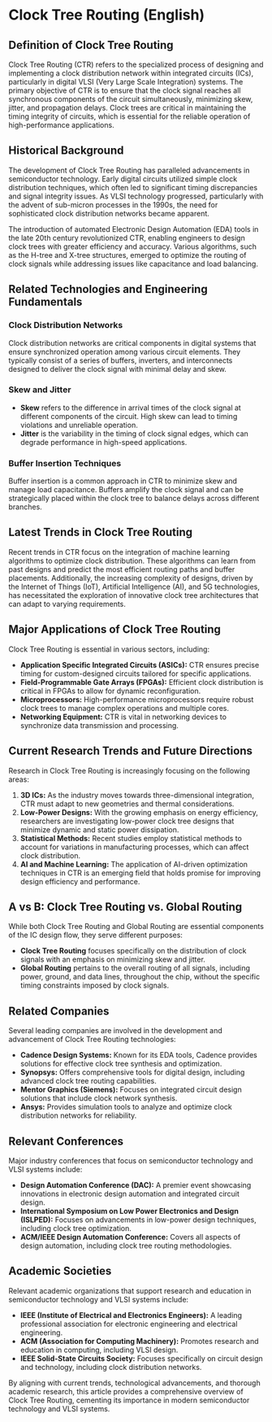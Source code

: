 # Clock Tree Routing (English)

## Definition of Clock Tree Routing

Clock Tree Routing (CTR) refers to the specialized process of designing and implementing a clock distribution network within integrated circuits (ICs), particularly in digital VLSI (Very Large Scale Integration) systems. The primary objective of CTR is to ensure that the clock signal reaches all synchronous components of the circuit simultaneously, minimizing skew, jitter, and propagation delays. Clock trees are critical in maintaining the timing integrity of circuits, which is essential for the reliable operation of high-performance applications.

## Historical Background

The development of Clock Tree Routing has paralleled advancements in semiconductor technology. Early digital circuits utilized simple clock distribution techniques, which often led to significant timing discrepancies and signal integrity issues. As VLSI technology progressed, particularly with the advent of sub-micron processes in the 1990s, the need for sophisticated clock distribution networks became apparent. 

The introduction of automated Electronic Design Automation (EDA) tools in the late 20th century revolutionized CTR, enabling engineers to design clock trees with greater efficiency and accuracy. Various algorithms, such as the H-tree and X-tree structures, emerged to optimize the routing of clock signals while addressing issues like capacitance and load balancing.

## Related Technologies and Engineering Fundamentals

### Clock Distribution Networks

Clock distribution networks are critical components in digital systems that ensure synchronized operation among various circuit elements. They typically consist of a series of buffers, inverters, and interconnects designed to deliver the clock signal with minimal delay and skew.

### Skew and Jitter

- **Skew** refers to the difference in arrival times of the clock signal at different components of the circuit. High skew can lead to timing violations and unreliable operation.
- **Jitter** is the variability in the timing of clock signal edges, which can degrade performance in high-speed applications.

### Buffer Insertion Techniques

Buffer insertion is a common approach in CTR to minimize skew and manage load capacitance. Buffers amplify the clock signal and can be strategically placed within the clock tree to balance delays across different branches.

## Latest Trends in Clock Tree Routing

Recent trends in CTR focus on the integration of machine learning algorithms to optimize clock distribution. These algorithms can learn from past designs and predict the most efficient routing paths and buffer placements. Additionally, the increasing complexity of designs, driven by the Internet of Things (IoT), Artificial Intelligence (AI), and 5G technologies, has necessitated the exploration of innovative clock tree architectures that can adapt to varying requirements.

## Major Applications of Clock Tree Routing

Clock Tree Routing is essential in various sectors, including:

- **Application Specific Integrated Circuits (ASICs):** CTR ensures precise timing for custom-designed circuits tailored for specific applications.
- **Field-Programmable Gate Arrays (FPGAs):** Efficient clock distribution is critical in FPGAs to allow for dynamic reconfiguration.
- **Microprocessors:** High-performance microprocessors require robust clock trees to manage complex operations and multiple cores.
- **Networking Equipment:** CTR is vital in networking devices to synchronize data transmission and processing.

## Current Research Trends and Future Directions

Research in Clock Tree Routing is increasingly focusing on the following areas:

1. **3D ICs:** As the industry moves towards three-dimensional integration, CTR must adapt to new geometries and thermal considerations.
2. **Low-Power Designs:** With the growing emphasis on energy efficiency, researchers are investigating low-power clock tree designs that minimize dynamic and static power dissipation.
3. **Statistical Methods:** Recent studies employ statistical methods to account for variations in manufacturing processes, which can affect clock distribution.
4. **AI and Machine Learning:** The application of AI-driven optimization techniques in CTR is an emerging field that holds promise for improving design efficiency and performance.

## A vs B: Clock Tree Routing vs. Global Routing

While both Clock Tree Routing and Global Routing are essential components of the IC design flow, they serve different purposes:

- **Clock Tree Routing** focuses specifically on the distribution of clock signals with an emphasis on minimizing skew and jitter.
- **Global Routing** pertains to the overall routing of all signals, including power, ground, and data lines, throughout the chip, without the specific timing constraints imposed by clock signals.

## Related Companies

Several leading companies are involved in the development and advancement of Clock Tree Routing technologies:

- **Cadence Design Systems:** Known for its EDA tools, Cadence provides solutions for effective clock tree synthesis and optimization.
- **Synopsys:** Offers comprehensive tools for digital design, including advanced clock tree routing capabilities.
- **Mentor Graphics (Siemens):** Focuses on integrated circuit design solutions that include clock network synthesis.
- **Ansys:** Provides simulation tools to analyze and optimize clock distribution networks for reliability.

## Relevant Conferences

Major industry conferences that focus on semiconductor technology and VLSI systems include:

- **Design Automation Conference (DAC):** A premier event showcasing innovations in electronic design automation and integrated circuit design.
- **International Symposium on Low Power Electronics and Design (ISLPED):** Focuses on advancements in low-power design techniques, including clock tree optimization.
- **ACM/IEEE Design Automation Conference:** Covers all aspects of design automation, including clock tree routing methodologies.

## Academic Societies

Relevant academic organizations that support research and education in semiconductor technology and VLSI systems include:

- **IEEE (Institute of Electrical and Electronics Engineers):** A leading professional association for electronic engineering and electrical engineering.
- **ACM (Association for Computing Machinery):** Promotes research and education in computing, including VLSI design.
- **IEEE Solid-State Circuits Society:** Focuses specifically on circuit design and technology, including clock distribution networks.

By aligning with current trends, technological advancements, and thorough academic research, this article provides a comprehensive overview of Clock Tree Routing, cementing its importance in modern semiconductor technology and VLSI systems.